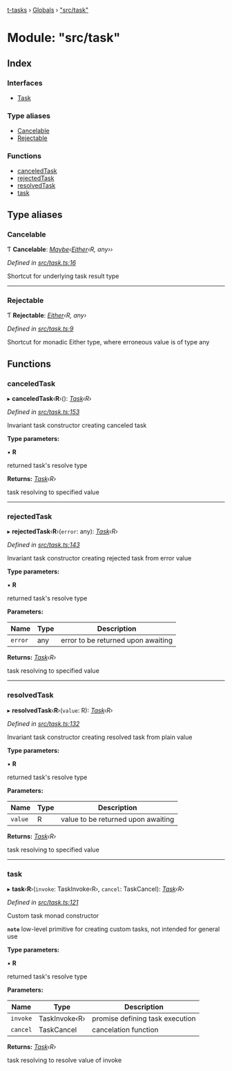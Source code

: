 [t-tasks](../README.md) › [Globals](../globals.md) › ["src/task"](_src_task_.md)

# Module: "src/task"

## Index

### Interfaces

* [Task](../interfaces/_src_task_.task.md)

### Type aliases

* [Cancelable](_src_task_.md#cancelable)
* [Rejectable](_src_task_.md#rejectable)

### Functions

* [canceledTask](_src_task_.md#canceledtask)
* [rejectedTask](_src_task_.md#rejectedtask)
* [resolvedTask](_src_task_.md#resolvedtask)
* [task](_src_task_.md#task)

## Type aliases

###  Cancelable

Ƭ **Cancelable**: *[Maybe](_src_maybe_.md#maybe)‹[Either](_src_either_.md#either)‹R, any››*

*Defined in [src/task.ts:16](https://github.com/lammonaaf/t-tasks/blob/3fc1177/src/task.ts#L16)*

Shortcut for underlying task result type

___

###  Rejectable

Ƭ **Rejectable**: *[Either](_src_either_.md#either)‹R, any›*

*Defined in [src/task.ts:9](https://github.com/lammonaaf/t-tasks/blob/3fc1177/src/task.ts#L9)*

Shortcut for monadic Either type, where erroneous value is of type any

## Functions

###  canceledTask

▸ **canceledTask**‹**R**›(): *[Task](../interfaces/_src_task_.task.md)‹R›*

*Defined in [src/task.ts:153](https://github.com/lammonaaf/t-tasks/blob/3fc1177/src/task.ts#L153)*

Invariant task constructor creating canceled task

**Type parameters:**

▪ **R**

returned task's resolve type

**Returns:** *[Task](../interfaces/_src_task_.task.md)‹R›*

task resolving to specified value

___

###  rejectedTask

▸ **rejectedTask**‹**R**›(`error`: any): *[Task](../interfaces/_src_task_.task.md)‹R›*

*Defined in [src/task.ts:143](https://github.com/lammonaaf/t-tasks/blob/3fc1177/src/task.ts#L143)*

Invariant task constructor creating rejected task from error value

**Type parameters:**

▪ **R**

returned task's resolve type

**Parameters:**

Name | Type | Description |
------ | ------ | ------ |
`error` | any | error to be returned upon awaiting |

**Returns:** *[Task](../interfaces/_src_task_.task.md)‹R›*

task resolving to specified value

___

###  resolvedTask

▸ **resolvedTask**‹**R**›(`value`: R): *[Task](../interfaces/_src_task_.task.md)‹R›*

*Defined in [src/task.ts:132](https://github.com/lammonaaf/t-tasks/blob/3fc1177/src/task.ts#L132)*

Invariant task constructor creating resolved task from plain value

**Type parameters:**

▪ **R**

returned task's resolve type

**Parameters:**

Name | Type | Description |
------ | ------ | ------ |
`value` | R | value to be returned upon awaiting |

**Returns:** *[Task](../interfaces/_src_task_.task.md)‹R›*

task resolving to specified value

___

###  task

▸ **task**‹**R**›(`invoke`: TaskInvoke‹R›, `cancel`: TaskCancel): *[Task](../interfaces/_src_task_.task.md)‹R›*

*Defined in [src/task.ts:121](https://github.com/lammonaaf/t-tasks/blob/3fc1177/src/task.ts#L121)*

Custom task monad constructor

**`note`** low-level primitive for creating custom tasks, not intended for general use

**Type parameters:**

▪ **R**

returned task's resolve type

**Parameters:**

Name | Type | Description |
------ | ------ | ------ |
`invoke` | TaskInvoke‹R› | promise defining task execution |
`cancel` | TaskCancel | cancelation function |

**Returns:** *[Task](../interfaces/_src_task_.task.md)‹R›*

task resolving to resolve value of invoke
